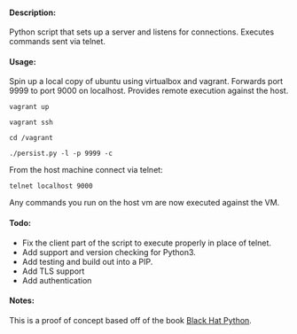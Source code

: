 #### Description: ####
Python script that sets up a server and listens for connections.
Executes commands sent via telnet.

#### Usage: ####

Spin up a local copy of ubuntu using virtualbox and vagrant. Forwards
port 9999 to port 9000 on localhost. Provides remote execution against
the host.

`vagrant up`

`vagrant ssh`

`cd /vagrant`

`./persist.py -l -p 9999 -c`


From the host machine connect via telnet:

`telnet localhost 9000`

Any commands you run on the host vm are now executed against the VM.

#### Todo: ####

* Fix the client part of the script to execute properly in place
  of telnet.
* Add support and version checking for Python3.
* Add testing and build out into a PIP.
* Add TLS support
* Add authentication

#### Notes: ####

This is a proof of concept based off of the book [Black Hat Python](https://nostarch.com/blackhatpython).
